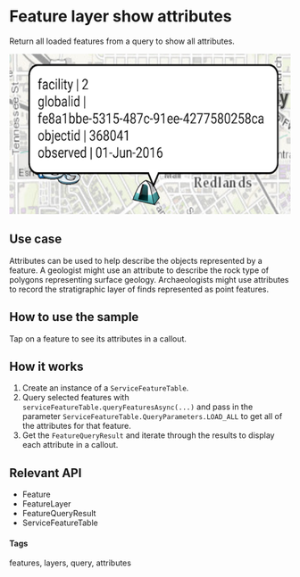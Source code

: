 # Feature layer show attributes

Return all loaded features from a query to show all attributes.

![Feature Layer Show Attributes App](feature-layer-show-attributes.png)

## Use case

Attributes can be used to help describe the objects represented by a feature. A geologist might use an attribute to describe the rock type of polygons representing surface geology. Archaeologists might use attributes to record the stratigraphic layer of finds represented as point features.

## How to use the sample

Tap on a feature to see its attributes in a callout.

## How it works

1. Create an instance of a `ServiceFeatureTable`.
2. Query selected features with `serviceFeatureTable.queryFeaturesAsync(...)` and pass in the parameter `ServiceFeatureTable.QueryParameters.LOAD_ALL` to get all of the attributes for that feature.
3. Get the `FeatureQueryResult` and iterate through the results to display each attribute in a callout.

## Relevant API

* Feature
* FeatureLayer
* FeatureQueryResult
* ServiceFeatureTable

#### Tags

features, layers, query, attributes
